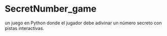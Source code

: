 # SecretNumber_game
un juego en Python donde el jugador debe adivinar un número secreto con pistas interactivas.
